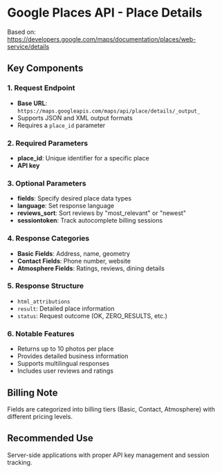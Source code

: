 # Google Places API - Place Details

Based on: https://developers.google.com/maps/documentation/places/web-service/details

## Key Components

### 1. Request Endpoint
- **Base URL**: `https://maps.googleapis.com/maps/api/place/details/_output_`
- Supports JSON and XML output formats
- Requires a `place_id` parameter

### 2. Required Parameters
- **place_id**: Unique identifier for a specific place
- **API key**

### 3. Optional Parameters
- **fields**: Specify desired place data types
- **language**: Set response language
- **reviews_sort**: Sort reviews by "most_relevant" or "newest"
- **sessiontoken**: Track autocomplete billing sessions

### 4. Response Categories
- **Basic Fields**: Address, name, geometry
- **Contact Fields**: Phone number, website
- **Atmosphere Fields**: Ratings, reviews, dining details

### 5. Response Structure
- `html_attributions`
- `result`: Detailed place information
- `status`: Request outcome (OK, ZERO_RESULTS, etc.)

### 6. Notable Features
- Returns up to 10 photos per place
- Provides detailed business information
- Supports multilingual responses
- Includes user reviews and ratings

## Billing Note
Fields are categorized into billing tiers (Basic, Contact, Atmosphere) with different pricing levels.

## Recommended Use
Server-side applications with proper API key management and session tracking.
